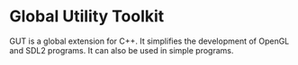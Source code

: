 # Global Utility Toolkit

GUT is a global extension for C++. It simplifies the development of OpenGL and SDL2 programs.
It can also be used in simple programs.
